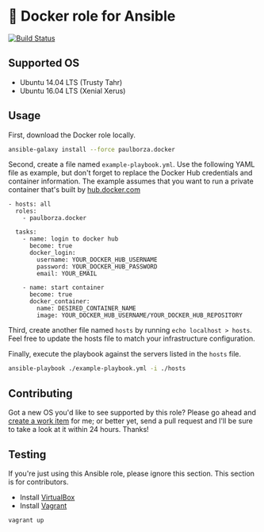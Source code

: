 # &#128011; Docker role for Ansible

[![Build Status](https://img.shields.io/travis/paulborza/ansible-docker-role/master.svg?style=flat)](https://travis-ci.org/paulborza/ansible-docker-role)

## Supported OS

- Ubuntu 14.04 LTS (Trusty Tahr)
- Ubuntu 16.04 LTS (Xenial Xerus)

## Usage

First, download the Docker role locally.

```bash
ansible-galaxy install --force paulborza.docker
```

Second, create a file named `example-playbook.yml`. Use the following YAML file as example, but don't forget to replace the Docker Hub credentials and container information. The example assumes that you want to run a private container that's built by [hub.docker.com](https://hub.docker.com/)

```
- hosts: all
  roles:
    - paulborza.docker

  tasks:
    - name: login to docker hub
      become: true
      docker_login:
        username: YOUR_DOCKER_HUB_USERNAME
        password: YOUR_DOCKER_HUB_PASSWORD
        email: YOUR_EMAIL

    - name: start container
      become: true
      docker_container:
        name: DESIRED_CONTAINER_NAME
        image: YOUR_DOCKER_HUB_USERNAME/YOUR_DOCKER_HUB_REPOSITORY
```

Third, create another file named `hosts` by running `echo localhost > hosts`. Feel free to update the hosts file to match your infrastructure configuration.

Finally, execute the playbook against the servers listed in the `hosts` file.

```bash
ansible-playbook ./example-playbook.yml -i ./hosts
```

## Contributing

Got a new OS you'd like to see supported by this role?
Please go ahead and [create a work item](https://github.com/paulborza/ansible-docker-role/issues/new) for me; or better yet, send a pull request and I'll be sure to take a look at it within 24 hours. Thanks!

## Testing

If you're just using this Ansible role, please ignore this section. This section is for contributors.

- Install [VirtualBox](https://www.virtualbox.org/)
- Install [Vagrant](https://www.vagrantup.com/)

```bash
vagrant up
```

